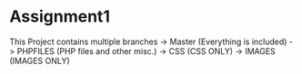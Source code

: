 # Assignment1

This Project contains multiple branches
-> Master (Everything is included)
-> PHPFILES (PHP files and other misc.)
-> CSS (CSS ONLY)
-> IMAGES (IMAGES ONLY)
